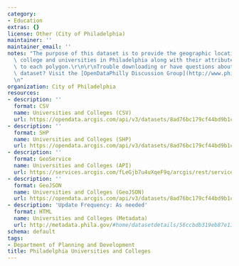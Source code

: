```yaml
---
category:
- Education
extras: {}
license: Other (City of Philadelphia)
maintainer: ''
maintainer_email: ''
notes: "The purpose of this dataset is to provide the geographic locations of the\
  \ college and universities in Philadelphia along with their attribute data attached\
  \ to each polygon.\r\n\r\nTrouble downloading or have questions about this City\
  \ dataset? Visit the [OpenDataPhilly Discussion Group](http://www.phila.gov/data/discuss/)\r\
  \n"
organization: City of Philadelphia
resources:
- description: ''
  format: CSV
  name: Universities and Colleges (CSV)
  url: https://opendata.arcgis.com/api/v3/datasets/8ad76bc179cf44bd9b1c23d6f66f57d1_0/downloads/data?format=csv&spatialRefId=4326
- description: ''
  format: SHP
  name: Universities and Colleges (SHP)
  url: https://opendata.arcgis.com/api/v3/datasets/8ad76bc179cf44bd9b1c23d6f66f57d1_0/downloads/data?format=shp&spatialRefId=4326
- description: ''
  format: GeoService
  name: Universities and Colleges (API)
  url: https://services.arcgis.com/fLeGjb7u4uXqeF9q/arcgis/rest/services/Universities_Colleges/FeatureServer/0/query?outFields=*&where=1%3D1
- description: ''
  format: GeoJSON
  name: Universities and Colleges (GeoJSON)
  url: https://opendata.arcgis.com/api/v3/datasets/8ad76bc179cf44bd9b1c23d6f66f57d1_0/downloads/data?format=geojson&spatialRefId=4326
- description: 'Update Frequency: As needed'
  format: HTML
  name: Universities and Colleges (Metadata)
  url: http://metadata.phila.gov/#home/datasetdetails/56ccbdb319eb87e11e04a201/representationdetails/56ccbdb319eb87e11e04a203/
schema: default
tags:
- Department of Planning and Development
title: Philadelphia Universities and Colleges
---
```

